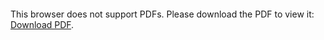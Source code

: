 <object data="christ-in-song/CIS1908pdfs/162.pdf" type="application/pdf" width="100%" height="1024px">
    <embed src="christ-in-song/CIS1908pdfs/162.pdf">
        <p>This browser does not support PDFs. Please download the PDF to view it: <a href="christ-in-song/CIS1908pdfs/162.pdf">Download PDF</a>.</p>
    </embed>
</object>
